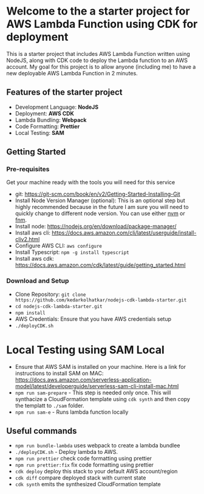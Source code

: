 # Welcome to the a starter project for AWS Lambda Function using CDK for deployment

This is a starter project that includes AWS Lambda Function written using NodeJS, along with CDK code to deploy the Lambda function to an AWS account. My goal for this project is to allow anyone (including me) to have a new deployable AWS Lambda Function in 2 minutes.

## Features of the starter project

- Development Language: **NodeJS**
- Deployment: **AWS CDK**
- Lambda Bundling: **Webpack**
- Code Formatting: **Prettier**
- Local Testing: **SAM**

## Getting Started

### Pre-requisites
Get your machine ready with the tools you will need for this service
- git: https://git-scm.com/book/en/v2/Getting-Started-Installing-Git
- Install Node Version Manager (optional): This is an optional step but highly recommended because in the future I am sure you will need to quickly change to different node version. 
You can use either [nvm](https://github.com/nvm-sh/nvm) or [fnm](https://github.com/Schniz/fnm). 
- Install node: https://nodejs.org/en/download/package-manager/
- Install aws cli: https://docs.aws.amazon.com/cli/latest/userguide/install-cliv2.html
- Configure AWS CLI: `aws configure`
- Install Typescript: `npm -g install typescript`
- Install aws cdk: https://docs.aws.amazon.com/cdk/latest/guide/getting_started.html



### Download and Setup

- Clone Repository: `git clone https://github.com/kedarkolhatkar/nodejs-cdk-lambda-starter.git`
- `cd nodejs-cdk-lambda-starter.git`
- `npm install`
- AWS Credentials: Ensure that you have AWS credentials setup
- `./deployCDK.sh`

# Local Testing using SAM Local

- Ensure that AWS SAM is installed on your machine. Here is a link for instructions to install SAM on MAC: https://docs.aws.amazon.com/serverless-application-model/latest/developerguide/serverless-sam-cli-install-mac.html
- `npm run sam-prepare` - This step is needed only once. This will synthacize a CloudFormation template using `cdk synth` and then copy the templatt to `./sam` folder.
- `npm run sam-e` - Runs lambda function locally

## Useful commands

- `npm run bundle-lambda` uses webpack to create a lambda bundlee
- `./deployCDK.sh` - Deploy lambda to AWS.
- `npm run prettier` check code formatting using prettier
- `npm run prettier:fix` fix code formatting using prettier
- `cdk deploy` deploy this stack to your default AWS account/region
- `cdk diff` compare deployed stack with current state
- `cdk synth` emits the synthesized CloudFormation template
